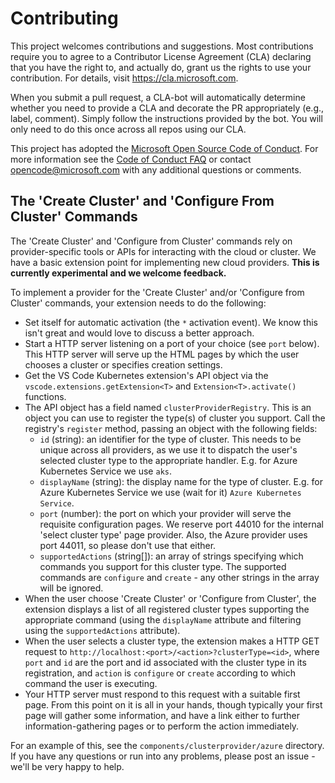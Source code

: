 # Contributing

This project welcomes contributions and suggestions.  Most contributions require you to agree to a Contributor License Agreement (CLA) declaring that you have the right to, and actually do, grant us the rights to use your contribution. For details, visit https://cla.microsoft.com.

When you submit a pull request, a CLA-bot will automatically determine whether you need to provide a CLA and decorate the PR appropriately (e.g., label, comment). Simply follow the instructions provided by the bot. You will only need to do this once across all repos using our CLA.

This project has adopted the [Microsoft Open Source Code of Conduct](https://opensource.microsoft.com/codeofconduct/).
For more information see the [Code of Conduct FAQ](https://opensource.microsoft.com/codeofconduct/faq/) or
contact [opencode@microsoft.com](mailto:opencode@microsoft.com) with any additional questions or comments.

## The 'Create Cluster' and 'Configure From Cluster' Commands

The 'Create Cluster' and 'Configure from Cluster' commands rely on provider-specific tools or APIs for interacting with the cloud or cluster.  We have a basic extension point for implementing new cloud providers.  **This is currently experimental and we welcome feedback.**

To implement a provider for the 'Create Cluster' and/or 'Configure from Cluster' commands, your extension needs to do the following:

* Set itself for automatic activation (the `*` activation event).  We know this isn't great and would love to discuss a better approach.
* Start a HTTP server listening on a port of your choice (see `port` below).  This HTTP server will serve up the HTML pages by which the user chooses a cluster or specifies creation settings.
* Get the VS Code Kubernetes extension's API object via the `vscode.extensions.getExtension<T>` and `Extension<T>.activate()` functions.
* The API object has a field named `clusterProviderRegistry`.  This is an object you can use to register the type(s) of cluster you support.  Call the registry's `register` method, passing an object with the following fields:
  * `id` (string): an identifier for the type of cluster.  This needs to be unique across all providers, as we use it to dispatch the user's selected cluster type to the appropriate handler.  E.g. for Azure Kubernetes Service we use `aks`.
  * `displayName` (string): the display name for the type of cluster.  E.g. for Azure Kubernetes Service we use (wait for it) `Azure Kubernetes Service`.
  * `port` (number): the port on which your provider will serve the requisite configuration pages.  We reserve port 44010 for the internal 'select cluster type' page provider.  Also, the Azure provider uses port 44011, so please don't use that either.
  * `supportedActions` (string[]): an array of strings specifying which commands you support for this cluster type.  The supported commands are `configure` and `create` - any other strings in the array will be ignored.
* When the user choose 'Create Cluster' or 'Configure from Cluster', the extension displays a list of all registered cluster types supporting the appropriate command (using the `displayName` attribute and filtering using the `supportedActions` attribute).
* When the user selects a cluster type, the extension makes a HTTP GET request to `http://localhost:<port>/<action>?clusterType=<id>`, where `port` and `id` are the port and id associated with the cluster type in its registration, and `action` is `configure` or `create` according to which command the user is executing.
* Your HTTP server must respond to this request with a suitable first page.  From this point on it is all in your hands, though typically your first page will gather some information, and have a link either to further information-gathering pages or to perform the action immediately.

For an example of this, see the `components/clusterprovider/azure` directory.  If you have any questions or run into any problems, please post an issue - we'll be very happy to help.
